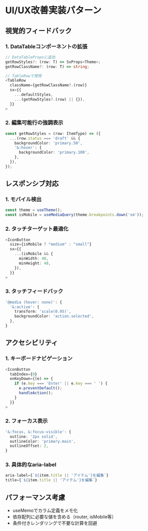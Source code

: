 # UI/UX改善実装パターン

## 視覚的フィードバック

### 1. DataTableコンポーネントの拡張
```typescript
// DataTablePropsに追加
getRowStyles?: (row: T) => SxProps<Theme>;
getRowClassName?: (row: T) => string;

// TableRowで使用
<TableRow
  className={getRowClassName?.(row)}
  sx={{
    ...defaultStyles,
    ...(getRowStyles?.(row) || {}),
  }}
>
```

### 2. 編集可能行の強調表示
```typescript
const getRowStyles = (row: ItemType) => ({
  ...(row.status === 'draft' && {
    backgroundColor: 'primary.50',
    '&:hover': {
      backgroundColor: 'primary.100',
    },
  }),
});
```

## レスポンシブ対応

### 1. モバイル検出
```typescript
const theme = useTheme();
const isMobile = useMediaQuery(theme.breakpoints.down('sm'));
```

### 2. タッチターゲット最適化
```typescript
<IconButton
  size={isMobile ? "medium" : "small"}
  sx={{
    ...(isMobile && {
      minWidth: 48,
      minHeight: 48,
    }),
  }}
>
```

### 3. タッチフィードバック
```typescript
'@media (hover: none)': {
  '&:active': {
    transform: 'scale(0.95)',
    backgroundColor: 'action.selected',
  },
}
```

## アクセシビリティ

### 1. キーボードナビゲーション
```typescript
<IconButton
  tabIndex={0}
  onKeyDown={(e) => {
    if (e.key === 'Enter' || e.key === ' ') {
      e.preventDefault();
      handleAction();
    }
  }}
>
```

### 2. フォーカス表示
```typescript
'&:focus, &:focus-visible': {
  outline: '2px solid',
  outlineColor: 'primary.main',
  outlineOffset: 2,
}
```

### 3. 具体的なaria-label
```typescript
aria-label={`${item.title || 'アイテム'}を編集`}
title={`${item.title || 'アイテム'}を編集`}
```

## パフォーマンス考慮
- useMemoでカラム定義をメモ化
- 依存配列に必要な値を含める（router, isMobile等）
- 条件付きレンダリングで不要な計算を回避